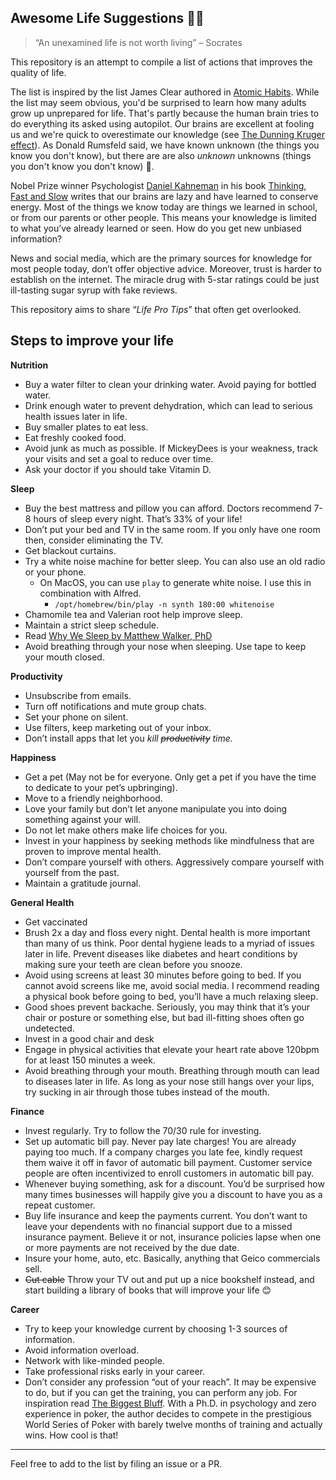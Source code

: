 ## Awesome Life Suggestions 🙌🏽

> “An unexamined life is not worth living” – Socrates


This repository is an attempt to compile a list of actions that improves the quality of life.

The list is inspired by the list James Clear authored in [Atomic Habits](https://jamesclear.com/atomic-habits). While the list may seem obvious, you'd be surprised to learn how many adults grow up unprepared for life. That's partly because the human brain tries to do everything its asked using autopilot. Our brains are excellent at fooling us and we're quick to overestimate our knowledge (see [The Dunning Kruger effect](https://en.wikipedia.org/wiki/Dunning–Kruger_effect)). As Donald Rumsfeld said, we have known unknown (the things you know you don't know), but there are are also *unknown* unknowns (things you don't know you don't know) 🤯.  

Nobel Prize winner Psychologist [Daniel Kahneman](https://en.wikipedia.org/wiki/Daniel_Kahneman) in his book [Thinking, Fast and Slow](https://en.wikipedia.org/wiki/Thinking,_Fast_and_Slow) writes that our brains are lazy and have learned to conserve energy. Most of the things we know today are things we learned in school, or from our parents or other people. This means your knowledge is limited to what you’ve already learned or seen. How do you get new unbiased information?

News and social media, which are the primary sources for knowledge for most people today, don’t offer objective advice. Moreover, trust is harder to establish on the internet. The miracle drug with 5-star ratings could be just ill-tasting sugar syrup with fake reviews.

This repository aims to share “*Life Pro Tips*” that often get overlooked. 

## Steps to improve your life


**Nutrition**


- Buy a water filter to clean your drinking water. Avoid paying for bottled water. 
- Drink enough water to prevent dehydration, which can lead to serious health issues later in life. 
- Buy smaller plates to eat less. 
- Eat freshly cooked food. 
- Avoid junk as much as possible. If MickeyDees is your weakness, track your visits and set a goal to reduce over time. 
- Ask your doctor if you should take Vitamin D. 

**Sleep**


- Buy the best mattress and pillow you can afford. Doctors recommend 7-8 hours of sleep every night. That’s 33% of your life!
- Don’t put your bed and TV in the same room. If you only have one room then, consider eliminating the TV. 
- Get blackout curtains. 
- Try a white noise machine for better sleep. You can also use an old radio or your phone.
	- On MacOS, you can use `play` to generate white noise. I use this in combination with Alfred. 
		- `/opt/homebrew/bin/play -n synth 180:00 whitenoise` 
- Chamomile tea and Valerian root help improve sleep.
- Maintain a strict sleep schedule. 
- Read [Why We Sleep by Matthew Walker, PhD](https://www.amazon.com/Why-We-Sleep-Unlocking-Dreams/dp/1501144316)
- Avoid breathing through your nose when sleeping. Use tape to keep your mouth closed. 

**Productivity**


- Unsubscribe from emails.
- Turn off notifications and mute group chats.
- Set your phone on silent.
- Use filters, keep marketing out of your inbox.
- Don’t install apps that let you *kill ~~productivity~~ time.*

**Happiness**


- Get a pet (May not be for everyone. Only get a pet if you have the time to dedicate to your pet’s upbringing).
- Move to a friendly neighborhood.
- Love your family but don’t let anyone manipulate you into doing something against your will.
- Do not let make others make life choices for you.
- Invest in your happiness by seeking methods like mindfulness that are proven to improve mental health.  
- Don’t compare yourself with others. Aggressively compare yourself with yourself from the past.
- Maintain a gratitude journal.  

**General Health**


- Get vaccinated
- Brush 2x a day and floss every night. Dental health is more important than many of us think. Poor dental hygiene leads to a myriad of issues later in life. Prevent diseases like diabetes and heart conditions by making sure your teeth are clean before you snooze. 
- Avoid using screens at least 30 minutes before going to bed. If you cannot avoid screens like me, avoid social media. I recommend reading a physical book before going to bed, you’ll have a much relaxing sleep. 
- Good shoes prevent backache. Seriously, you may think that it’s your chair or posture or something else, but bad ill-fitting shoes often go undetected. 
- Invest in a good chair and desk
- Engage in physical activities that elevate your heart rate above 120bpm for at least 150 minutes a week. 
- Avoid breathing through your mouth. Breathing through mouth can lead to diseases later in life. As long as your nose still hangs over your lips, try sucking in air through those tubes instead of the mouth. 

**Finance**


- Invest regularly. Try to follow the 70/30 rule for investing. 
- Set up automatic bill pay. Never pay late charges! You are already paying too much. If a company charges you late fee, kindly request them waive it off in favor of automatic bill payment. Customer service people are often incentivized to enroll customers in automatic bill pay. 
- Whenever buying something, ask for a discount. You’d be surprised how many times businesses will happily give you a discount to have you as a repeat customer.
- Buy life insurance and keep the payments current. You don’t want to leave your dependents with no financial support due to a missed insurance payment. Believe it or not, insurance policies lapse when one or more payments are not received by the due date. 
- Insure your home, auto, etc. Basically, anything that Geico commercials sell.
- ~~Cut cable~~ Throw your TV out and put up a nice bookshelf instead, and start building a library of books that will improve your life 😊

**Career**


- Try to keep your knowledge current by choosing 1-3 sources of information.
- Avoid information overload. 
- Network with like-minded people. 
- Take professional risks early in your career. 
- Don’t consider any profession “out of your reach”. It may be expensive to do, but if you can get the training, you can perform any job. For inspiration read [The Biggest Bluff](https://www.goodreads.com/book/show/49814228-the-biggest-bluff). With a Ph.D. in psychology and zero experience in poker, the author decides to compete in the prestigious World Series of Poker with barely twelve months of training and actually wins. How cool is that!


----

Feel free to add to the list by filing an issue or a PR. 
